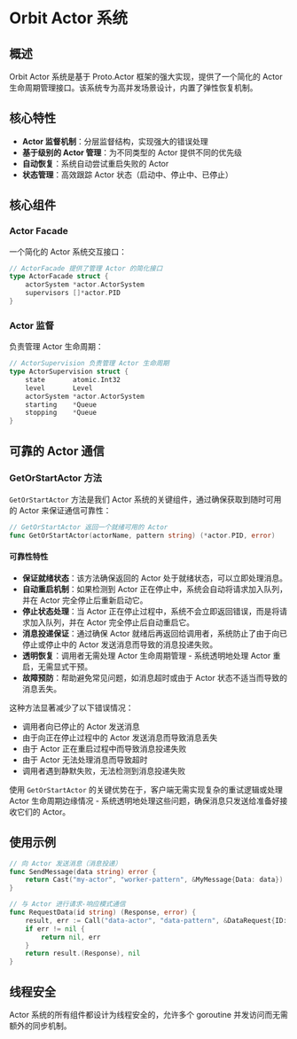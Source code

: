 # Orbit Actor 系统

## 概述

Orbit Actor 系统是基于 Proto.Actor 框架的强大实现，提供了一个简化的 Actor 生命周期管理接口。该系统专为高并发场景设计，内置了弹性恢复机制。

## 核心特性

- **Actor 监督机制**：分层监督结构，实现强大的错误处理
- **基于级别的 Actor 管理**：为不同类型的 Actor 提供不同的优先级
- **自动恢复**：系统自动尝试重启失败的 Actor
- **状态管理**：高效跟踪 Actor 状态（启动中、停止中、已停止）

## 核心组件

### Actor Facade

一个简化的 Actor 系统交互接口：

```go
// ActorFacade 提供了管理 Actor 的简化接口
type ActorFacade struct {
    actorSystem *actor.ActorSystem
    supervisors []*actor.PID
}
```

### Actor 监督

负责管理 Actor 生命周期：

```go
// ActorSupervision 负责管理 Actor 生命周期
type ActorSupervision struct {
    state       atomic.Int32
    level       Level
    actorSystem *actor.ActorSystem
    starting    *Queue
    stopping    *Queue
}
```

## 可靠的 Actor 通信

### GetOrStartActor 方法

`GetOrStartActor` 方法是我们 Actor 系统的关键组件，通过确保获取到随时可用的 Actor 来保证通信可靠性：

```go
// GetOrStartActor 返回一个就绪可用的 Actor
func GetOrStartActor(actorName, pattern string) (*actor.PID, error)
```

#### 可靠性特性

- **保证就绪状态**：该方法确保返回的 Actor 处于就绪状态，可以立即处理消息。
- **自动重启机制**：如果检测到 Actor 正在停止中，系统会自动将请求加入队列，并在 Actor 完全停止后重新启动它。
- **停止状态处理**：当 Actor 正在停止过程中，系统不会立即返回错误，而是将请求加入队列，并在 Actor 完全停止后自动重启它。
- **消息投递保证**：通过确保 Actor 就绪后再返回给调用者，系统防止了由于向已停止或停止中的 Actor 发送消息而导致的消息投递失败。
- **透明恢复**：调用者无需处理 Actor 生命周期管理 - 系统透明地处理 Actor 重启，无需显式干预。
- **故障预防**：帮助避免常见问题，如消息超时或由于 Actor 状态不适当而导致的消息丢失。

这种方法显著减少了以下错误情况：
- 调用者向已停止的 Actor 发送消息
- 由于向正在停止过程中的 Actor 发送消息而导致消息丢失
- 由于 Actor 正在重启过程中而导致消息投递失败
- 由于 Actor 无法处理消息而导致超时
- 调用者遇到静默失败，无法检测到消息投递失败

使用 `GetOrStartActor` 的关键优势在于，客户端无需实现复杂的重试逻辑或处理 Actor 生命周期边缘情况 - 系统透明地处理这些问题，确保消息只发送给准备好接收它们的 Actor。

## 使用示例

```go
// 向 Actor 发送消息（消息投递）
func SendMessage(data string) error {
    return Cast("my-actor", "worker-pattern", &MyMessage{Data: data})
}

// 与 Actor 进行请求-响应模式通信
func RequestData(id string) (Response, error) {
    result, err := Call("data-actor", "data-pattern", &DataRequest{ID: id})
    if err != nil {
        return nil, err
    }
    return result.(Response), nil
}
```

## 线程安全

Actor 系统的所有组件都设计为线程安全的，允许多个 goroutine 并发访问而无需额外的同步机制。